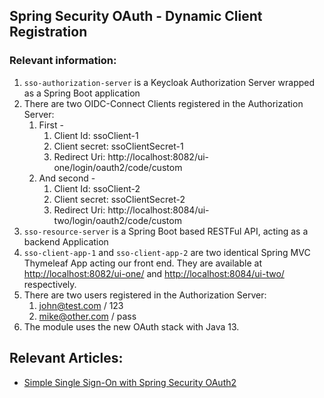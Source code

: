 ## Spring Security OAuth - Dynamic Client Registration

### Relevant information:

1. `sso-authorization-server` is a Keycloak Authorization Server wrapped as a Spring Boot application
2. There are two OIDC-Connect Clients registered in the Authorization Server:
   1. First -
      1. Client Id: ssoClient-1
      2. Client secret: ssoClientSecret-1
      3. Redirect Uri: http://localhost:8082/ui-one/login/oauth2/code/custom
   2. And second -
      1. Client Id: ssoClient-2
      2. Client secret: ssoClientSecret-2
      3. Redirect Uri: http://localhost:8084/ui-two/login/oauth2/code/custom  
3. `sso-resource-server` is a Spring Boot based RESTFul API, acting as a backend Application
4. `sso-client-app-1` and `sso-client-app-2` are two identical Spring MVC Thymeleaf App acting our front end. They are available at [http://localhost:8082/ui-one/](http://localhost:8082/ui-one) and [http://localhost:8084/ui-two/](http://localhost:8084/ui-two/) respectively.
5. There are two users registered in the Authorization Server:
   1. john@test.com / 123
   2. mike@other.com / pass
6. The module uses the new OAuth stack with Java 13.   

## Relevant Articles: 
- [Simple Single Sign-On with Spring Security OAuth2](https://www.baeldung.com/sso-spring-security-oauth2)
